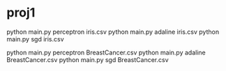 # proj1

python main.py perceptron iris.csv
python main.py adaline iris.csv
python main.py sgd iris.csv

python main.py perceptron BreastCancer.csv
python main.py adaline BreastCancer.csv
python main.py sgd BreastCancer.csv
